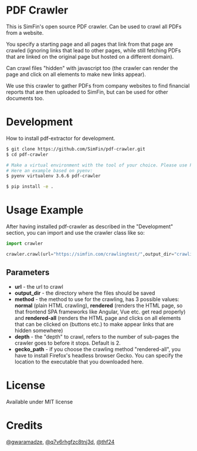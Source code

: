 # PDF Crawler
This is SimFin's open source PDF crawler. Can be used to crawl all PDFs from a website.

You specify a starting page and all pages that link from that page are crawled (ignoring links that lead to other pages, while still fetching PDFs that are linked on the original page but hosted on a different domain).

Can crawl files "hidden" with javascript too (the crawler can render the page and click on all elements to make new links appear).

We use this crawler to gather PDFs from company websites to find financial reports that are then uploaded to SimFin, but can be used for other documents too.

# Development

How to install pdf-extractor for development.

```bash
$ git clone https://github.com/SimFin/pdf-crawler.git
$ cd pdf-crawler

# Make a virtual environment with the tool of your choice. Please use Python version 3.6+
# Here an example based on pyenv:
$ pyenv virtualenv 3.6.6 pdf-crawler

$ pip install -e .

```

# Usage Example

After having installed pdf-crawler as described in the "Development" section, you can import and use the crawler class like so:

```python
import crawler

crawler.crawl(url="https://simfin.com/crawlingtest/",output_dir="crawling_test",method="rendered-all")
```

## Parameters

<ul>
<li><b>url</b> - the url to crawl</li>
<li><b>output_dir</b> - the directory where the files should be saved</li>
<li><b>method</b> - the method to use for the crawling, has 3 possible values: <b>normal</b> (plain HTML crawling), <b>rendered</b> (renders the HTML page, so that frontend SPA frameworks like Angular, Vue etc. get read properly) and <b>rendered-all</b> (renders the HTML page and clicks on all elements that can be clicked on (buttons etc.) to make appear links that are hidden somewhere)</li>
<li><b>depth</b> - the "depth" to crawl, refers to the number of sub-pages the crawler goes to before it stops. Default is 2.</li>
<li><b>gecko_path</b> - if you choose the crawling method "rendered-all", you have to install Firefox's headless browser Gecko. You can specify the location to the executable that you downloaded here.</li>
</ul>

# License
Available under MIT license

# Credits
<a href="https://github.com/gwaramadze">@gwaramadze</a>, <a href="https://github.com/q7v6rhgfzc8tnj3d">@q7v6rhgfzc8tnj3d</a>, <a href="https://github.com/thf24">@thf24</a>